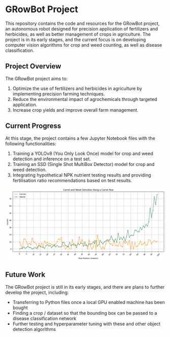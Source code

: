 # GRowBot Project

This repository contains the code and resources for the GRowBot project, an autonomous robot designed for precision application of fertilizers and herbicides, as well as better management of crops in agriculture. The project is in its early stages, and the current focus is on developing computer vision algorithms for crop and weed counting, as well as disease classification.

## Project Overview

The GRowBot project aims to:

1. Optimize the use of fertilizers and herbicides in agriculture by implementing precision farming techniques.
2. Reduce the environmental impact of agrochemicals through targeted application.
3. Increase crop yields and improve overall farm management.

## Current Progress

At this stage, the project contains a few Jupyter Notebook files with the following functionalities:

1. Training a YOLOv8 (You Only Look Once) model for crop and weed detection and inference on a test set.
2. Training an SSD (Single Shot MultiBox Detector) model for crop and weed detection.
3. Integrating hypothetical NPK nutrient testing results and providing fertilisation ratio recommendations based on test results.



![An example output from inference on the 100 test set images. To simulate the GRowBot moving along a 100m row of carrots the test images were loosely ordered so that their were more weed annotations towards the back. This would simulate a situation where there are more weeds at one end where maybe seeds have blown in from an adjacent field. ](images/Carrot_weed_dens_graph.png)



## Future Work
The GRowBot project is still in its early stages, and there are plans to further develop the project, including:

- Transferring to Python files once a local GPU enabled machine has been bought
- Finding a crop / dataset so that the bounding box can be passed to a disease classification network
- Further testing and hyperparameter tuning with these and other object detection algorithms
